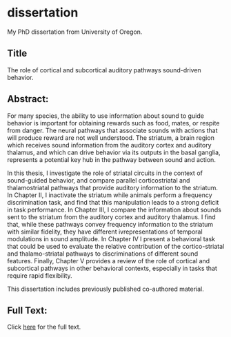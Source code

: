 # dissertation
My PhD dissertation from University of Oregon. 

## Title
The role of cortical and subcortical auditory pathways sound-driven behavior. 

## Abstract: 

For many species, the ability to use information about sound to guide
behavior is important for obtaining rewards such as food, mates, or respite from
danger. The neural pathways that associate sounds with actions that will produce
reward are not well understood. The striatum, a brain region which receives sound
information from the auditory cortex and auditory thalamus, and which can drive
behavior via its outputs in the basal ganglia, represents a potential key hub in the
pathway between sound and action.

In this thesis, I investigate the role of striatal circuits in the context of
sound-guided behavior, and compare parallel corticostriatal and thalamostriatal
pathways that provide auditory information to the striatum. In Chapter II, I
inactivate the striatum while animals perform a frequency discrimination task,
and find that this manipulation leads to a strong deficit in task performance. In
Chapter III, I compare the information about sounds sent to the striatum from the
auditory cortex and auditory thalamus. I find that, while these pathways convey
frequency information to the striatum with similar fidelity, they have different
ivrepresentations of temporal modulations in sound amplitude. In Chapter IV I
present a behavioral task that could be used to evaluate the relative contribution
of the cortico-striatal and thalamo-striatal pathways to discriminations of different
sound features. Finally, Chapter V provides a review of the role of cortical and
subcortical pathways in other behavioral contexts, especially in tasks that require
rapid flexibility.

This dissertation includes previously published co-authored material.

## Full Text: 
Click [here](main.pdf) for the full text. 
